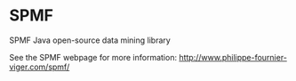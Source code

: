 SPMF
====
SPMF Java open-source data mining library 

See the SPMF webpage for more information:
http://www.philippe-fournier-viger.com/spmf/

